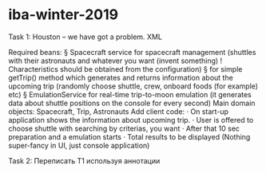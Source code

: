 # iba-winter-2019

Task 1: 
Houston – we have got a problem. XML
 
Required beans:
§  Spacecraft service for spacecraft management (shuttles with their astronauts and whatever you want (invent something)
! Characteristics should be obtained from the configuration)
§  	 for simple getTrip() method which generates and returns information
about the upcoming trip (randomly choose shuttle, crew, onboard foods (for example) etc)
§  EmulationService for real-time trip-to-moon emulation (it generates data about shuttle
positions on the console for every second)
Main domain objects: Spacecraft, Trip, Astronauts
Add client code:
·      On start-up application shows the information about upcoming trip.
·      User is offered to choose shuttle with searching by criterias, you want
·      After that 10 sec preparation and a emulation starts
·      Total results to be displayed
(Nothing super-fancy in UI, just console application)


Task 2:
Переписать T1 используя аннотации
